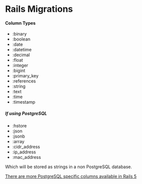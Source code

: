 # Rails Migrations

#### Column Types

- :binary
- :boolean
- :date
- :datetime
- :decimal
- :float
- :integer
- :bigint
- :primary_key
- :references
- :string
- :text
- :time
- :timestamp

##### If using PostgreSQL

- :hstore
- :json
- :jsonb
- :array
- :cidr_address
- :ip_address
- :mac_address

Which will be stored as strings in a non PostgreSQL database.

[There are more PostgreSQL specific columns available in Rails 5](https://github.com/rails/rails/blob/master/activerecord/lib/active_record/connection_adapters/postgresql_adapter.rb#L69)



